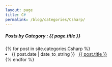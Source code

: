 ```yaml
---
layout: page
title: C#
permalink: /blog/categories/Csharp/
---
```


<h5> Posts by Category : {{ page.title }} </h5>

<div class="card">
{% for post in site.categories.Csharp %}
 <li class="category-posts"><span>{{ post.date | date_to_string }}</span> &nbsp; <a href="{{ post.url }}">{{ post.title }}</a></li>
{% endfor %}
</div>
